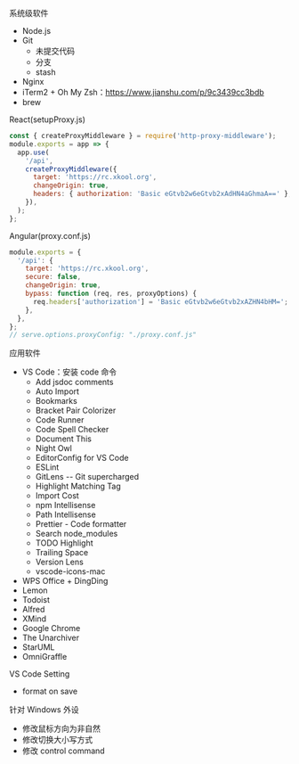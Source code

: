 系统级软件
* Node.js
* Git
  * 未提交代码
  * 分支
  * stash
* Nginx
* iTerm2 + Oh My Zsh：https://www.jianshu.com/p/9c3439cc3bdb
* brew

React(setupProxy.js)
```js
const { createProxyMiddleware } = require('http-proxy-middleware');
module.exports = app => {
  app.use(
    '/api',
    createProxyMiddleware({
      target: 'https://rc.xkool.org',
      changeOrigin: true,
      headers: { authorization: 'Basic eGtvb2w6eGtvb2xAdHN4aGhmaA==' },
    }),
  );
};
```

Angular(proxy.conf.js)
```js
module.exports = {
  '/api': {
    target: 'https://rc.xkool.org',
    secure: false,
    changeOrigin: true,
    bypass: function (req, res, proxyOptions) {
      req.headers['authorization'] = 'Basic eGtvb2w6eGtvb2xAZHN4bHM=';
    },
  },
};
// serve.options.proxyConfig: "./proxy.conf.js"
```

应用软件
* VS Code：安装 code 命令
  * Add jsdoc comments
  * Auto Import
  * Bookmarks
  * Bracket Pair Colorizer
  * Code Runner
  * Code Spell Checker
  * Document This
  * Night Owl
  * EditorConfig for VS Code
  * ESLint
  * GitLens -- Git supercharged
  * Highlight Matching Tag
  * Import Cost
  * npm Intellisense
  * Path Intellisense
  * Prettier - Code formatter
  * Search node_modules
  * TODO Highlight
  * Trailing Space
  * Version Lens
  * vscode-icons-mac
* WPS Office + DingDing
* Lemon
* Todoist
* Alfred
* XMind
* Google Chrome
* The Unarchiver
* StarUML
* OmniGraffle

VS Code Setting
* format on save

针对 Windows 外设
* 修改鼠标方向为非自然
* 修改切换大小写方式
* 修改 control command